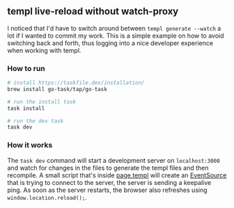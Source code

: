 ## templ live-reload without watch-proxy

I noticed that I'd have to switch around between `templ generate --watch` a lot if I wanted to commit my work. This is a simple example on how to avoid switching back and forth, thus logging into a nice developer experience when working with templ.

### How to run

```bash
# install https://taskfile.dev/installation/
brew install go-task/tap/go-task

# run the install task
task install

# run the dev task
task dev
```

### How it works

The `task dev` command will start a development server on `localhost:3000` and watch for changes in the files to generate the templ files and then recompile. A small script that's inside [page.templ](./pkg/feature-x/page.templ) will create an [EventSource](https://developer.mozilla.org/en-US/docs/Web/API/EventSource) that is trying to connect to the server, the server is sending a keepalive ping. As soon as the server restarts, the browser also refreshes using `window.location.reload();`.